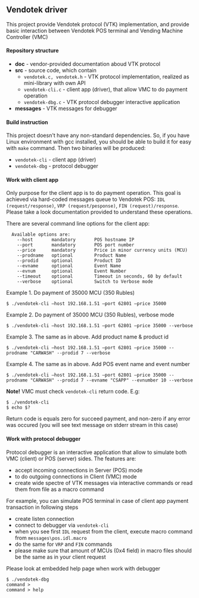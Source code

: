 ## Vendotek driver

This project provide Vendotek protocol (VTK) implementation, and provide basic interaction between
Vendotek POS terminal and Vending Machine Controller (VMC)

#### Repository structure

- __doc__ - vendor-provided documentation aboud VTK protocol
- __src__ - source code, which contain
    - `vendotek.c, vendotek.h` - VTK protocol implementation, realized as mini-library with own API
    - `vendotek-cli.c` - client app (driver), that allow VMC to do payment operation
    - `vendotek-dbg.c` - VTK protocol debugger interactive application
- __messages__ - VTK messages for debugger

#### Build instruction

This project doesn't have any non-standard dependencies. So, if you have Linux environment with gcc
installed, you should be able to build it for easy with `make` command. Then two binaries will be
produced:
- `vendotek-cli` - client app (driver)
- `vendotek-dbg` - protocol debugger

#### Work with client app

Only purpose for the client app is to do payment operation. This goal is achieved via hard-coded messages
queue to Vendotek POS: `IDL (request/response)`, `VRP (request/pesponse)`, `FIN (request)/response`.
Please take a look documentation provided to understand these operations.

There are several command line options for the client app:
```
  Available options are:
    --host       mandatory       POS hostname IP
    --port       mandatory       POS port number
    --price      mandatory       Price in minor currency units (MCU)
    --prodname   optional        Product Name
    --prodid     optional        Product ID
    --evname     optional        Event Name
    --evnum      optional        Event Number
    --timeout    optional        Timeout in seconds, 60 by default
    --verbose    optional        Switch to Verbose mode
```

Example 1. Do payment of 35000 MCU (350 Rubles)
```
$ ./vendotek-cli —host 192.168.1.51 —port 62801 —price 35000
```

Example 2. Do payment of 35000 MCU (350 Rubles), verbose mode
```
$ ./vendotek-cli —host 192.168.1.51 —port 62801 —price 35000 --verbose
```

Example 3. The same as in above. Add product name & product id
```
$ ./vendotek-cli —host 192.168.1.51 —port 62801 —price 35000 --prodname "CARWASH" --prodid 7 --verbose
```

Example 4. The same as in above. Add POS event name and event number
```
$ ./vendotek-cli —host 192.168.1.51 —port 62801 —price 35000 --prodname "CARWASH" --prodid 7 --evname "CSAPP" --evnumber 10 --verbose
```

__Note!__ VMC must check `vendotek-cli` return code. E.g:
```
$ ./vendotek-cli
$ echo $?
```
Return code is equals zero for succeed payment, and non-zero if any error was occured (you will see text
message on stderr stream in this case)

#### Work with protocol debugger

Protocol debugger is an interactive application that allow to simulate both VMC (client) or POS (server)
sides. The features are:
- accept incoming connections in Server (POS) mode
- to do outgoing connections in Client (VMC) mode
- create wide spectre of VTK messages via interactive commands or read them from file as a macro command

For example, you can simulate POS terminal in case of client app payment transaction in following steps
- create listen connection
- connect to debugger via `vendotek-cli`
- when you see first `IDL` request from the client, execute macro command from `messages\pos.idl.macro`
- do the same for `VRP` and `FIN` commands
- please make sure that amount of MCUs (0x4 field) in macro files should be the same as in your client request


Please look at embedded help page when work with debugger
```
$ ./vendotek-dbg
command >
command > help
```
